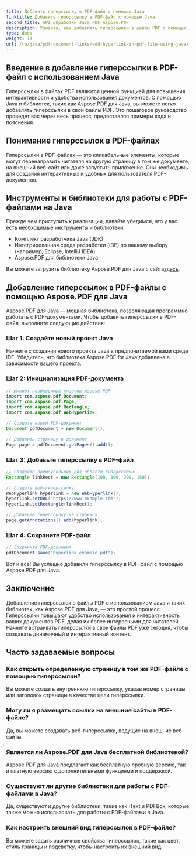 ```yaml
---
title: Добавить гиперссылку в PDF-файл с помощью Java
linktitle: Добавить гиперссылку в PDF-файл с помощью Java
second_title: API обработки Java PDF Aspose.PDF
description: Узнайте, как добавлять гиперссылки в файлы PDF с помощью Java с пошаговыми инструкциями и исходным кодом. Улучшите свои документы PDF с помощью интерактивности.
type: docs
weight: 13
url: /ru/java/pdf-document-links/add-hyperlink-in-pdf-file-using-java/
---
```


## Введение в добавление гиперссылки в PDF-файл с использованием Java

Гиперссылки в файлах PDF являются ценной функцией для повышения интерактивности и удобства использования документов. С помощью Java и библиотек, таких как Aspose.PDF для Java, вы можете легко добавлять гиперссылки в свои файлы PDF. Это пошаговое руководство проведет вас через весь процесс, предоставляя примеры кода и пояснения.

## Понимание гиперссылок в PDF-файлах

Гиперссылки в PDF-файлах — это кликабельные элементы, которые могут перенаправить читателя на другую страницу в том же документе, на внешний веб-сайт или даже запустить приложение. Они необходимы для создания интерактивных и удобных для пользователя PDF-документов.

## Инструменты и библиотеки для работы с PDF-файлами на Java

Прежде чем приступить к реализации, давайте убедимся, что у вас есть необходимые инструменты и библиотеки:

- Комплект разработчика Java (JDK)
- Интегрированная среда разработки (IDE) по вашему выбору (например, Eclipse, IntelliJ IDEA)
- Aspose.PDF для библиотеки Java

 Вы можете загрузить библиотеку Aspose.PDF для Java с сайта[здесь](https://releases.aspose.com/pdf/java/).

## Добавление гиперссылок в PDF-файлы с помощью Aspose.PDF для Java

Aspose.PDF для Java — мощная библиотека, позволяющая программно работать с PDF-документами. Чтобы добавить гиперссылки в PDF-файл, выполните следующие действия:

### Шаг 1: Создайте новый проект Java

Начните с создания нового проекта Java в предпочитаемой вами среде IDE. Убедитесь, что библиотека Aspose.PDF for Java добавлена в зависимости вашего проекта.

### Шаг 2: Инициализация PDF-документа

```java
// Импорт необходимых классов Aspose.PDF
import com.aspose.pdf.Document;
import com.aspose.pdf.Page;
import com.aspose.pdf.Rectangle;
import com.aspose.pdf.WebHyperlink;

// Создать новый PDF-документ
Document pdfDocument = new Document();

// Добавить страницу в документ
Page page = pdfDocument.getPages().add();
```

### Шаг 3: Добавьте гиперссылку в PDF-файл

```java
// Создайте прямоугольник для области гиперссылки.
Rectangle linkRect = new Rectangle(100, 100, 200, 150);

// Создать веб-гиперссылку
WebHyperlink hyperlink = new WebHyperlink();
hyperlink.setURL("https://www.example.com");
hyperlink.setRectangle(linkRect);

// Добавьте гиперссылку на страницу
page.getAnnotations().add(hyperlink);
```

### Шаг 4: Сохраните PDF-файл

```java
// Сохраните PDF-документ
pdfDocument.save("hyperlink_example.pdf");
```

Вот и все! Вы успешно добавили гиперссылку в PDF-файл с помощью Aspose.PDF для Java.

## Заключение

Добавление гиперссылок в файлы PDF с использованием Java и таких библиотек, как Aspose.PDF для Java, — это простой процесс. Гиперссылки повышают удобство использования и интерактивность ваших документов PDF, делая их более интересными для читателей. Начните встраивать гиперссылки в свои файлы PDF уже сегодня, чтобы создавать динамичный и интерактивный контент.

## Часто задаваемые вопросы

### Как открыть определенную страницу в том же PDF-файле с помощью гиперссылки?

Вы можете создать внутреннюю гиперссылку, указав номер страницы или заголовок страницы в качестве цели гиперссылки.

### Могу ли я размещать ссылки на внешние сайты в PDF-файле?

Да, вы можете создавать веб-гиперссылки, ведущие на внешние веб-сайты.

### Является ли Aspose.PDF для Java бесплатной библиотекой?

Aspose.PDF для Java предлагает как бесплатную пробную версию, так и платную версию с дополнительными функциями и поддержкой.

### Существуют ли другие библиотеки для работы с PDF-файлами в Java?

Да, существуют и другие библиотеки, такие как iText и PDFBox, которые также можно использовать для работы с PDF-файлами в Java.

### Как настроить внешний вид гиперссылок в PDF-файле?

Вы можете задать различные свойства гиперссылок, такие как цвет, стиль границы и подсветку, чтобы настроить их внешний вид.
